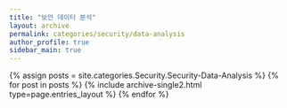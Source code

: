 ```yaml
---
title: "보안 데이터 분석"
layout: archive
permalink: categories/security/data-analysis
author_profile: true
sidebar_main: true
---
```



{% assign posts = site.categories.Security.Security-Data-Analysis %}
{% for post in posts %} {% include archive-single2.html type=page.entries_layout %} {% endfor %}
